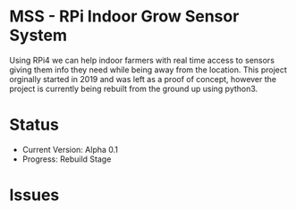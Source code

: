 # MSS - RPi Indoor Grow Sensor System
Using RPi4 we can help indoor farmers with real time access to sensors giving them info they need while being away from the location.
This project orginally started in 2019 and was left as a proof of concept, however the project is currently being rebuilt from the ground up using python3.

# Status
- Current Version: Alpha 0.1
- Progress: Rebuild Stage

# Issues
